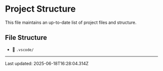 # Project Structure

This file maintains an up-to-date list of project files and structure.

## File Structure

- 📁 `.vscode/`

---
Last updated: 2025-06-18T16:28:04.314Z
